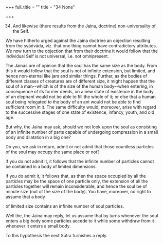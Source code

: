 +++
full_title = ""
title = "34 None"

+++


34. And likewise (there results from the Jaina, doctrine) non-universality of the Self.

We have hitherto urged against the Jaina doctrine an objection resulting from the syādvāda, viz. that one thing cannot have contradictory attributes. We now turn to the objection that from their doctrine it would follow that the individual Self is not universal, i.e. not omnipresent.

The Jainas are of opinion that the soul has the same size as the body. From this it would follow that the soul is not of infinite extension, but limited, and hence non-eternal like jars and similar things. Further, as the bodies of different classes of creatures are of different size, it might happen that the soul of a man--which is of the size of the human body--when entering, in consequence of its former deeds, on a new state of existence in the body of an elephant would not be able to fill the whole of it; or else that a human soul being relegated to the body of an ant would not be able to find sufficient room in it. The same difficulty would, moreover, arise with regard to the successive stages of one state of existence, infancy, youth, and old age.

But why, the Jaina may ask, should we not look upon the soul as consisting of an infinite number of parts capable of undergoing compression in a small body and dilatation in a big one?

Do you, we ask in return, admit or not admit that those countless particles of the soul may occupy the same place or not?

If you do not admit it, it follows that the infinite number of particles cannot be contained in a body of limited dimensions.

If you do admit it, it follows that, as then the space occupied by all the particles may be the space of one particle only, the extension of all the particles together will remain inconsiderable, and hence the soul be of minute size (not of the size of the body). You have, moreover, no right to assume that a body

of limited size contains an infinite number of soul particles.

Well the, the Jaina may reply, let us assume that by turns whenever the soul enters a big body some particles accede to it while some withdraw from it whenever it enters a small body.

To this hypothesis the next Sūtra furnishes a reply.

